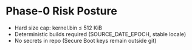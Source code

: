 # Phase-0 Risk Posture
- Hard size cap: kernel.bin ≤ 512 KiB
- Deterministic builds required (SOURCE_DATE_EPOCH, stable locale)
- No secrets in repo (Secure Boot keys remain outside git)
